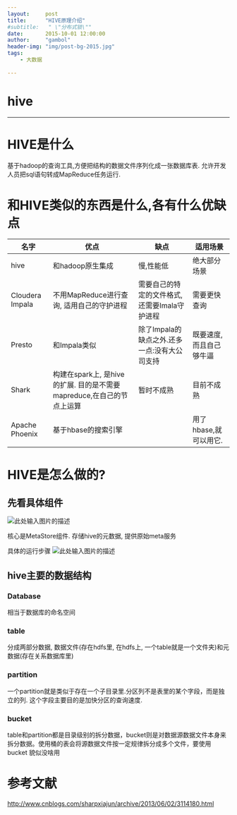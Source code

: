 ```yaml
---
layout:     post
title:      "HIVE原理介绍"
#subtitle:   " \"分布式锁\""
date:       2015-10-01 12:00:00
author:     "gambol"
header-img: "img/post-bg-2015.jpg"
tags:
    - 大数据
   
---
```


# hive

---

# HIVE是什么
基于hadoop的查询工具,方便把结构的数据文件序列化成一张数据库表. 允许开发人员把sql语句转成MapReduce任务运行.

# 和HIVE类似的东西是什么,各有什么优缺点
|  名字 | 优点 |  缺点  | 适用场景 |
| --------| -----| -----| --|
| hive |  和hadoop原生集成 | 慢,性能低  |  绝大部分场景 |
| Cloudera Impala| 不用MapReduce进行查询, 适用自己的守护进程| 需要自己的特定的文件格式,还需要Imala守护进程 | 需要更快查询|
|Presto | 和Impala类似 | 除了Impala的缺点之外.还多一点:没有大公司支持| 既要速度, 而且自己够牛逼|
| Shark| 构建在spark上, 是hive的扩展. 目的是不需要mapreduce,在自己的节点上运算| 暂时不成熟| 目前不成熟|
| Apache Phoenix |  基于hbase的搜索引擎 |  |  用了hbase,就可以用它.|

# HIVE是怎么做的?
## 先看具体组件

![此处输入图片的描述][1]

核心是MetaStore组件. 存储hive的元数据, 提供原始meta服务

具体的运行步骤
![此处输入图片的描述][2]

  [1]: http://ww4.sinaimg.cn/large/56d8760agw1ezc4yts2haj20k50mzdhx.jpg
  [2]: http://ww4.sinaimg.cn/large/56d8760agw1ezc5jyjjkbj21160j841f.jpg
  
## hive主要的数据结构

### Database
相当于数据库的命名空间

### table
分成两部分数据, 数据文件(存在hdfs里, 在hdfs上, 一个table就是一个文件夹)和元数据(存在关系数据库里)

### partition
一个partition就是类似于存在一个子目录里.分区列不是表里的某个字段，而是独立的列. 这个字段主要目的是加快分区的查询速度.

### bucket
table和partition都是目录级别的拆分数据，bucket则是对数据源数据文件本身来拆分数据。使用桶的表会将源数据文件按一定规律拆分成多个文件，要使用bucket
貌似没啥用

  
# 参考文献
http://www.cnblogs.com/sharpxiajun/archive/2013/06/02/3114180.html
